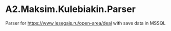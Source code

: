 # A2.Maksim.Kulebiakin.Parser
Parser for https://www.lesegais.ru/open-area/deal with save data in MSSQL
